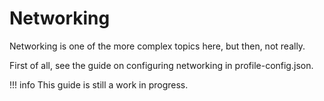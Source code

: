 # Networking

Networking is one of the more complex topics here, but then, not really.

First of all, see the guide on configuring networking in profile-config.json.

!!! info
    This guide is still a work in progress.